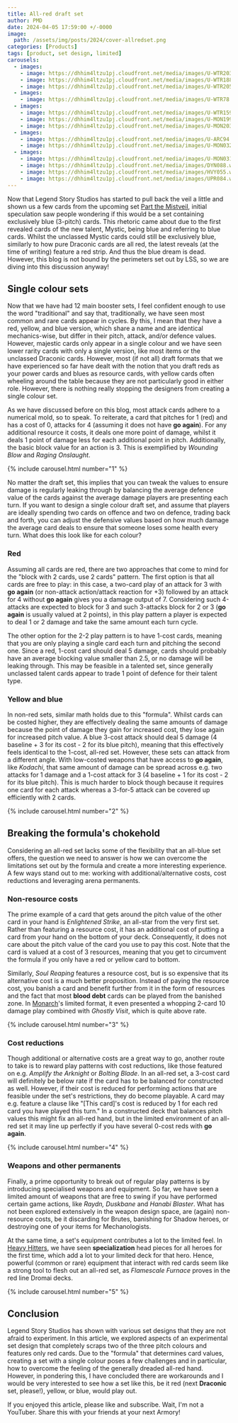 ```yaml
---
title: All-red draft set
author: PMD
date: 2024-04-05 17:59:00 +/-0000
image:
  path: /assets/img/posts/2024/cover-allredset.png
categories: [Products]
tags: [product, set design, limited]
carousels:
  - images:
    - image: https://dhhim4ltzu1pj.cloudfront.net/media/images/U-WTR203.width-450.format-webp.webp
    - image: https://dhhim4ltzu1pj.cloudfront.net/media/images/U-WTR188.width-450.format-webp.webp
    - image: https://dhhim4ltzu1pj.cloudfront.net/media/images/U-WTR205.width-450.format-webp.webp
  - images:
    - image: https://dhhim4ltzu1pj.cloudfront.net/media/images/U-WTR78.width-450.format-webp.webp
  - images:
    - image: https://dhhim4ltzu1pj.cloudfront.net/media/images/U-WTR159.width-450.format-webp.webp
    - image: https://dhhim4ltzu1pj.cloudfront.net/media/images/U-MON199.width-450.format-webp.webp
    - image: https://dhhim4ltzu1pj.cloudfront.net/media/images/U-MON203.width-450.format-webp.webp
  - images:
    - image: https://dhhim4ltzu1pj.cloudfront.net/media/images/U-ARC94.width-450.format-webp.webp
    - image: https://dhhim4ltzu1pj.cloudfront.net/media/images/U-MON032.width-450.format-webp.webp
  - images:
    - image: https://dhhim4ltzu1pj.cloudfront.net/media/images/U-MON031.width-450.format-webp.webp
    - image: https://dhhim4ltzu1pj.cloudfront.net/media/images/DYN088.width-450.format-webp.webp
    - image: https://dhhim4ltzu1pj.cloudfront.net/media/images/HVY055.width-450.format-webp.webp
    - image: https://dhhim4ltzu1pj.cloudfront.net/media/images/UPR084.width-450.format-webp.webp
---
```


Now that Legend Story Studios has started to pull back the veil a little and shown us a few cards from the upcoming set [Part the Mistveil](https://fabtcg.com/products/booster-set/part-the-mistveil/), initial speculation saw people wondering if this would be a set containing exclusively blue (3-pitch) cards. This rhetoric came about due to the first revealed cards of the new talent, Mystic, being blue and referring to blue cards. Whilst the unclassed Mystic cards could still be exclusively blue, similarly to how pure Draconic cards are all red, the latest reveals (at the time of writing) feature a red strip. And thus the blue dream is dead. However, this blog is not bound by the perimeters set out by LSS, so we are diving into this discussion anyway!

## Single colour sets
Now that we have had 12 main booster sets, I feel confident enough to use the word "traditional" and say that, traditionally, we have seen most common and rare cards appear in cycles. By this, I mean that they have a red, yellow, and blue version, which share a name and are identical mechanics-wise, but differ in their pitch, attack, and/or defence values. However, majestic cards only appear in a single colour and we have seen lower rarity cards with only a single version, like most items or the unclassed Draconic cards. However, most (if not all) draft formats that we have experienced so far have dealt with the notion that you draft reds as your power cards and blues as resource cards, with yellow cards often wheeling around the table because they are not particularly good in either role. However, there is nothing really stopping the designers from creating a single colour set.

As we have discussed before on this blog, most attack cards adhere to a numerical mold, so to speak. To reiterate, a card that pitches for 1 (red) and has a cost of 0, attacks for 4 (assuming it does not have __go again__). For any additional resource it costs, it deals one more point of damage, whilst it deals 1 point of damage less for each additional point in pitch. Additionally, the basic block value for an action is 3. This is exemplified by _Wounding Blow_ and _Raging Onslaught_.

{% include carousel.html number="1" %}

No matter the draft set, this implies that you can tweak the values to ensure damage is regularly leaking through by balancing the average defence value of the cards against the average damage players are presenting each turn. If you want to design a single colour draft set, and assume that players are ideally spending two cards on offence and two on defence, trading back and forth, you can adjust the defensive values based on how much damage the average card deals to ensure that someone loses some health every turn. What does this look like for each colour?

### Red
Assuming all cards are red, there are two approaches that come to mind for the "block with 2 cards, use 2 cards" pattern.
The first option is that all cards are free to play: in this case, a two-card play of an attack for 3 with __go again__ (or non-attack action/attack reaction for +3) followed by an attack for 4 without __go again__ gives you a damage output of 7. Considering such 4-attacks are expected to block for 3 and such 3-attacks block for 2 or 3 (__go again__ is usually valued at 2 points), in this play pattern a player is expected to deal 1 or 2 damage and take the same amount each turn cycle.

The other option for the 2-2 play pattern is to have 1-cost cards, meaning that you are only playing a single card each turn and pitching the second one. Since a red, 1-cost card should deal 5 damage, cards should probably have an average blocking value smaller than 2.5, or no damage will be leaking through. This may be feasible in a talented set, since generally unclassed talent cards appear to trade 1 point of defence for their talent type.

### Yellow and blue
In non-red sets, similar math holds due to this "formula". Whilst cards can be costed higher, they are effectively dealing the same amounts of damage because the point of damage they gain for increased cost, they lose again for increased pitch value. A blue 3-cost attack should deal 5 damage (4 baseline + 3 for its cost - 2 for its blue pitch), meaning that this effectively feels identical to the 1-cost, all-red set. However, these sets can attack from a different angle. With low-costed weapons that have access to __go again__, like _Kodachi_, that same amount of damage can be spread across e.g. two attacks for 1 damage and a 1-cost attack for 3 (4 baseline + 1 for its cost - 2 for its blue pitch). This is much harder to block though because it requires one card for each attack whereas a 3-for-5 attack can be covered up efficiently with 2 cards.

{% include carousel.html number="2" %}

## Breaking the formula's chokehold
Considering an all-red set lacks some of the flexibility that an all-blue set offers, the question we need to answer is how we can overcome the limitations set out by the formula and create a more interesting experience. A few ways stand out to me: working with additional/alternative costs, cost reductions and leveraging arena permanents.

### Non-resource costs
The prime example of a card that gets around the pitch value of the other card in your hand is _Enlightened Strike_, an all-star from the very first set. Rather than featuring a resource cost, it has an additional cost of putting a card from your hand on the bottom of your deck. Consequently, it does not care about the pitch value of the card you use to pay this cost. Note that the card is valued at a cost of 3 resources, meaning that you get to circumvent the formula if you only have a red or yellow card to bottom.

Similarly, _Soul Reaping_ features a resource cost, but is so expensive that its alternative cost is a much better proposition. Instead of paying the resource cost, you banish a card and benefit further from it in the form of resources and the fact that most __blood debt__ cards can be played from the banished zone. In [Monarch](https://fabtcg.com/products/booster-set/monarch-unlimited/)'s limited format, it even presented a whopping 2-card 10 damage play combined with _Ghostly Visit_, which is quite above rate.

{% include carousel.html number="3" %}

### Cost reductions
Though additional or alternative costs are a great way to go, another route to take is to reward play patterns with cost reductions, like those featured on e.g. _Amplify the Arknight_ or _Bolting Blade_. In an all-red set, a 3-cost card will definitely be below rate if the card has to be balanced for constructed as well. However, if their cost is reduced for performing actions that are feasible under the set's restrictions, they do become playable. A card may e.g. feature a clause like "[This card]'s cost is reduced by 1 for each red card you have played this turn." In a constructed deck that balances pitch values this might fix an all-red hand, but in the limited environment of an all-red set it may line up perfectly if you have several 0-cost reds with __go again__.

{% include carousel.html number="4" %}

### Weapons and other permanents
Finally, a prime opportunity to break out of regular play patterns is by introducing specialised weapons and equipment. So far, we have seen a limited amount of weapons that are free to swing if you have performed certain game actions, like _Raydn, Duskbane_ and _Hanabi Blaster_. What has not been explored extensively in the weapon design space, are (again) non-resource costs, be it discarding for Brutes, banishing for Shadow heroes, or destroying one of your items for Mechanologists.

At the same time, a set's equipment contributes a lot to the limited feel. In [Heavy Hitters](https://fabtcg.com/products/booster-set/heavy-hitters/), we have seen __specialization__ head pieces for all heroes for the first time, which add a lot to your limited deck for that hero. Hence, powerful (common or rare) equipment that interact with red cards seem like a strong tool to flesh out an all-red set, as _Flamescale Furnace_ proves in the red line Dromai decks.

{% include carousel.html number="5" %}

## Conclusion
Legend Story Studios has shown with various set designs that they are not afraid to experiment. In this article, we explored aspects of an experimental set design that completely scraps two of the three pitch colours and features only red cards. Due to the "formula" that determines card values, creating a set with a single colour poses a few challenges and in particular, how to overcome the feeling of the generally dreaded all-red hand. However, in pondering this, I have concluded there are workarounds and I would be very interested to see how a set like this, be it red (next __Draconic__ set, please!), yellow, or blue, would play out.

If you enjoyed this article, please like and subscribe. Wait, I'm not a YouTuber. Share this with your friends at your next Armory!
